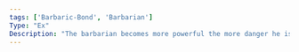 ```yaml
---
tags: ['Barbaric-Bond', 'Barbarian']
Type: "Ex"
Description: "The barbarian becomes more powerful the more danger he is in and the closer to death he becomes. When the barbarian is reduced below half health while raging he may activate this ability as a free action, even if it is not his turn. While active this ability grants the barbarian an additional +1 bonus to hit and +2 bonus to damage rolls; but he no longer gains his usual temporary hit points per round when raging. When the barbarian is reduced below one quarter his maximum health this bonus improves to +2 bonus to hit and +4 bonus to damage rolls If the barbarian is reduced to 0 hit points or lower this bonus improves to +3 bonus to hit and +6 bonus to damage rolls as long as the barbarian would be capable of acting while at 0 or lower. At 10th level the barbarian may act as normal for 1 round as if he wasn’t at 0 hit points or lower, plus an additional round every 5 levels thereafter. This means the barbarian is not disabled by the effect nor does he take damage for performing actions while in this state; this does not allow the barbarian to act if killed."
---
```

